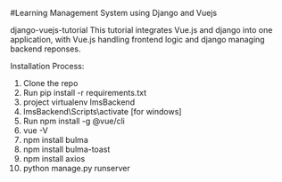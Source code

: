 #Learning Management System using Django and Vuejs

django-vuejs-tutorial
This tutorial integrates Vue.js and django into one application, with Vue.js handling frontend logic and django managing backend reponses.

Installation Process:
1. Clone the repo
2. Run pip install -r requirements.txt
3. project virtualenv lmsBackend
4. lmsBackend\Scripts\activate [for windows]
5. Run npm install -g @vue/cli
6. vue -V
7. npm install bulma
8. npm install bulma-toast
9. npm install axios
10. python manage.py runserver
